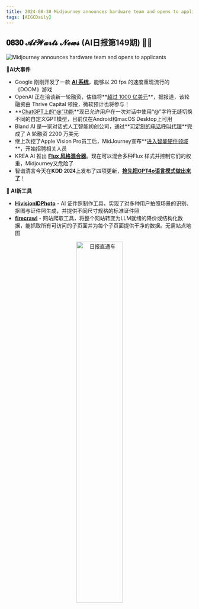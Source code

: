 ```yaml
---
title: 2024-08-30 Midjourney announces hardware team and opens to applicants
tags: [AIGCDaily]
---
```

## 𝟎𝟖𝟑𝟎 𝓐𝓲𝓦𝓪𝓻𝓽𝓼 𝓝𝓮𝔀𝓼 (AI日报第149期) 🧙📰 

![Midjourney announces hardware team and opens to applicants](https://cdn.jsdelivr.net/gh/donttal/imgbed/img/MidJourney%20Announcement.jpg)

**🤯AI大事件**

- Google 刚刚开发了一款 **[AI 系统](https://x.com/iScienceLuvr/status/1828617875432841490/?utm_source=Newsletter&utm_medium=social&utm_campaign=midjourney-announces-hardware-team-and-opens-to-applicants)**，能够以 20 fps 的速度重现流行的《DOOM》游戏
- OpenAI 正在洽谈新一轮融资，估值将**[超过 1000 亿美元](https://x.com/rowancheung/status/1829025509809836163/?utm_source=Newsletter&utm_medium=social&utm_campaign=midjourney-announces-hardware-team-and-opens-to-applicants)**，据报道，该轮融资由 Thrive Capital 领投，微软预计也将参与！
- **[ChatGPT上的“@”功能](https://www.testingcatalog.com/icymi-chatgpt-supports-mentions-feature-on-android-and-macos/?utm_source=Newsletter&utm_medium=social&utm_campaign=midjourney-announces-hardware-team-and-opens-to-applicants)**现已允许用户在一次对话中使用“@”字符无缝切换不同的自定义GPT模型，目前仅在Android和macOS Desktop上可用
- Bland AI 是一家对话式人工智能初创公司，通过**[可定制的电话呼叫代理](https://x.com/usebland/status/1828882563588612233/?utm_source=Newsletter&utm_medium=social&utm_campaign=midjourney-announces-hardware-team-and-opens-to-applicants)**完成了 A 轮融资 2200 万美元
- 继上次挖了Apple Vision Pro员工后，MidJourney宣布**[进入智能硬件领域](https://x.com/midjourney/status/1828839444130214208/?utm_source=Newsletter&utm_medium=social&utm_campaign=midjourney-announces-hardware-team-and-opens-to-applicants)**，开始招聘相关人员
- KREA AI 推出 **[Flux 风格混合器](https://x.com/krea_ai/status/1829074273761370534/?utm_source=Newsletter&utm_medium=social&utm_campaign=midjourney-announces-hardware-team-and-opens-to-applicants)**。现在可以混合多种Flux 样式并控制它们的权重，Midjourney又危险了
- 智谱清言今天在𝐊𝐃𝐃 𝟐𝟎𝟐𝟒上发布了四项更新，**[抢先把GPT4o语言模式做出来了](https://x.com/aiwarts/status/1829170865600332119/?utm_source=Newsletter&utm_medium=social&utm_campaign=midjourney-announces-hardware-team-and-opens-to-applicants)**！


**🧰 AI新工具**

- **[HivisionIDPhoto](https://x.com/GoJun315/status/1828979884951318848/?utm_source=Newsletter&utm_medium=social&utm_campaign=midjourney-announces-hardware-team-and-opens-to-applicants)** - AI 证件照制作工具，实现了对多种用户拍照场景的识别、抠图与证件照生成，并提供不同尺寸规格的标准证件照
- **[firecrawl](https://x.com/rohanpaul_ai/status/1829158662964691159/?utm_source=Newsletter&utm_medium=social&utm_campaign=midjourney-announces-hardware-team-and-opens-to-applicants)**  - 网站爬取工具，将整个网站转变为LLM就绪的降价或结构化数据，能抓取所有可访问的子页面并为每个子页面提供干净的数据。无需站点地图

<p align="center">
  <img src="https://cdn.jsdelivr.net/gh/donttal/imgbed/img/newletterss.png" alt="日报直通车" width="50%"/>
</p>